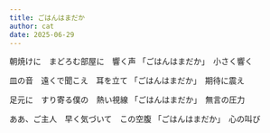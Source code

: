 ```yaml
---
title: ごはんはまだか
author: cat
date: 2025-06-29
---
```


朝焼けに　まどろむ部屋に　響く声
「ごはんはまだか」　小さく響く

皿の音　遠くで聞こえ　耳を立て
「ごはんはまだか」　期待に震え

足元に　すり寄る僕の　熱い視線
「ごはんはまだか」　無言の圧力

ああ、ご主人　早く気づいて　この空腹
「ごはんはまだか」　心の叫び